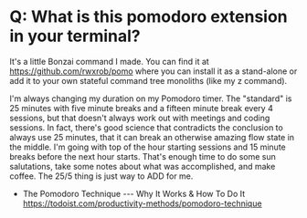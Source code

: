 # Q: What is this pomodoro extension in your terminal?

It's a little Bonzai command I made. You can find it at https://github.com/rwxrob/pomo where you can install it as a stand-alone or add it to your own stateful command tree monoliths (like my z command).

I'm always changing my duration on my Pomodoro timer. The "standard" is 25 minutes with five minute breaks and a fifteen minute break every 4 sessions, but that doesn't always work out with meetings and coding sessions. In fact, there's good science that contradicts the conclusion to always use 25 minutes, that it can break an otherwise amazing flow state in the middle. I'm going with top of the hour starting sessions and 15 minute breaks before the next hour starts. That's enough time to do some sun salutations, take some notes about what was accomplished, and make coffee. The 25/5 thing is just way to ADD for me.

* The Pomodoro Technique --- Why It Works & How To Do It
  <https://todoist.com/productivity-methods/pomodoro-technique>
